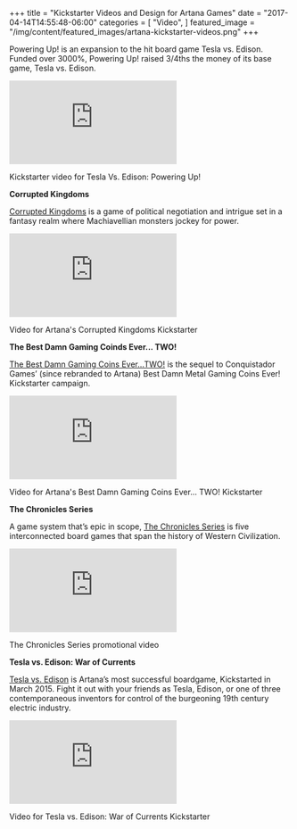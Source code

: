 +++
title = "Kickstarter Videos and Design for Artana Games"
date = "2017-04-14T14:55:48-06:00"
categories = [ "Video", ]
featured_image = "/img/content/featured_images/artana-kickstarter-videos.png"
+++

Powering Up! is an expansion to the hit board game Tesla vs. Edison. Funded over 3000%, Powering Up! raised 3/4ths the money of its base game, Tesla vs. Edison. 

<!--more-->

<div class="post-media embed-container-four-three">
    <iframe src="https://player.vimeo.com/video/169941612" frameborder="0" webkitallowfullscreen mozallowfullscreen allowfullscreen></iframe>
</div>
<p class="post-media-description">Kickstarter video for Tesla Vs. Edison: Powering Up!</p>

**Corrupted Kingdoms**

<a href="https://www.kickstarter.com/projects/artana/corrupted-kingdoms">Corrupted Kingdoms</a> is a game of political negotiation and intrigue set in a fantasy realm where Machiavellian monsters jockey for power.

<div class="post-media embed-container-four-three">
    <iframe src="https://player.vimeo.com/video/170086498" frameborder="0" webkitallowfullscreen mozallowfullscreen allowfullscreen></iframe>
</div>
<p class="post-media-description">Video for Artana's Corrupted Kingdoms Kickstarter</p>

**The Best Damn Gaming Coinds Ever... TWO!**

<a href="https://www.kickstarter.com/projects/artana/the-best-damn-gaming-coins-evertwo">The Best Damn Gaming Coins Ever…TWO!</a> is the sequel to Conquistador Games’ (since rebranded to Artana) Best Damn Metal Gaming Coins Ever! Kickstarter campaign.

<div class="post-media embed-container">
		<iframe src="https://www.youtube.com/embed/WWez3m-Xf4M" frameborder="0" allowfullscreen></iframe>
</div>
<p class="post-media-description">Video for Artana's Best Damn Gaming Coins Ever... TWO! Kickstarter</p>

**The Chronicles Series**

A game system that’s epic in scope, <a href="http://www.artana.com/chronicles-origins">The Chronicles Series</a> is five interconnected board games that span the history of Western Civilization.

<div class="post-media embed-container">
<iframe src="https://www.youtube.com/embed/enPyeI8DyW0" frameborder="0" allowfullscreen></iframe>
</div>
<p class="post-media-description">The Chronicles Series promotional video</p>

**Tesla vs. Edison: War of Currents**

<a href="https://www.kickstarter.com/projects/artana/tesla-vs-edison/description">Tesla vs. Edison</a> is Artana’s most successful boardgame, Kickstarted in March 2015. Fight it out with your friends as Tesla, Edison, or one of three contemporaneous inventors for control of the burgeoning 19th century electric industry.

<div class="post-media embed-container">
    <iframe src="https://www.youtube.com/embed/rQv17CaGSmQ" frameborder="0" allowfullscreen></iframe>
</div>
<p class="post-media-description">Video for Tesla vs. Edison: War of Currents Kickstarter</p>